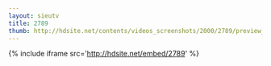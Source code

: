 ```yaml
---
layout: sieutv
title: 2789
thumb: http://hdsite.net/contents/videos_screenshots/2000/2789/preview_360p.mp4.jpg
---
```

{% include iframe src='http://hdsite.net/embed/2789' %}
 
